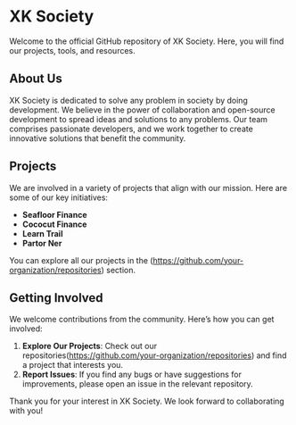 # XK Society

Welcome to the official GitHub repository of XK Society. Here, you will find our projects, tools, and resources.

## About Us

XK Society is dedicated to solve any problem in society by doing development. We believe in the power of collaboration and open-source development to spread ideas and solutions to any problems. Our team comprises passionate developers, and we work together to create innovative solutions that benefit the community.

## Projects

We are involved in a variety of projects that align with our mission. Here are some of our key initiatives:

- **Seafloor Finance**
- **Cococut Finance** 
- **Learn Trail**
- **Partor Ner**

You can explore all our projects in the (https://github.com/your-organization/repositories) section.

## Getting Involved

We welcome contributions from the community. Here’s how you can get involved:

1. **Explore Our Projects**: Check out our repositories(https://github.com/your-organization/repositories) and find a project that interests you.
2. **Report Issues**: If you find any bugs or have suggestions for improvements, please open an issue in the relevant repository.

Thank you for your interest in XK Society. We look forward to collaborating with you!
